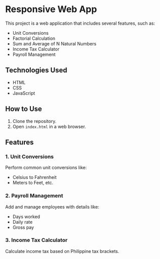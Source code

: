 # Responsive Web App

This project is a web application that includes several features, such as:
- Unit Conversions
- Factorial Calculation
- Sum and Average of N Natural Numbers
- Income Tax Calculator
- Payroll Management

## Technologies Used
- HTML
- CSS
- JavaScript

## How to Use
1. Clone the repository.
2. Open `index.html` in a web browser.

## Features
### 1. Unit Conversions
Perform common unit conversions like:
- Celsius to Fahrenheit
- Meters to Feet, etc.

### 2. Payroll Management
Add and manage employees with details like:
- Days worked
- Daily rate
- Gross pay

### 3. Income Tax Calculator
Calculate income tax based on Philippine tax brackets.

